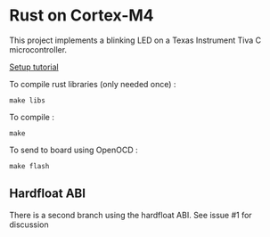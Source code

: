 # Rust on Cortex-M4

This project implements a blinking LED on a Texas Instrument Tiva C microcontroller.

[Setup tutorial ](http://antoinealb.net/programming/2015/05/01/rust-on-arm-microcontroller.html)


To compile rust libraries (only needed once) :
    
    make libs

To compile :

    make

To send to board using OpenOCD :

    make flash

## Hardfloat ABI
There is a second branch using the hardfloat ABI. See issue #1 for discussion

